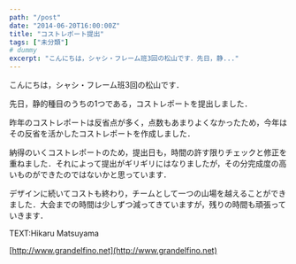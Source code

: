 ```yaml
---
path: "/post"
date: "2014-06-20T16:00:00Z"
title: "コストレポート提出"
tags: ["未分類"]
# dummy
excerpt: "こんにちは，シャシ・フレーム班3回の松山です．先日，静..."
---
```




[](20-1.jpg)

こんにちは，シャシ・フレーム班3回の松山です．

先日，静的種目のうちの1つである，コストレポートを提出しました．

昨年のコストレポートは反省点が多く，点数もあまりよくなかったため，今年はその反省を活かしたコストレポートを作成しました．

納得のいくコストレポートのため，提出日も，時間の許す限りチェックと修正を重ねました．それによって提出がギリギリにはなりましたが，その分完成度の高いものができたのではないかと思っています．

デザインに続いてコストも終わり，チームとして一つの山場を越えることができました．大会までの時間は少しずつ減ってきていますが，残りの時間も頑張っていきます．

TEXT:Hikaru Matsuyama

[http://www.grandelfino.net](http://www.grandelfino.net)

